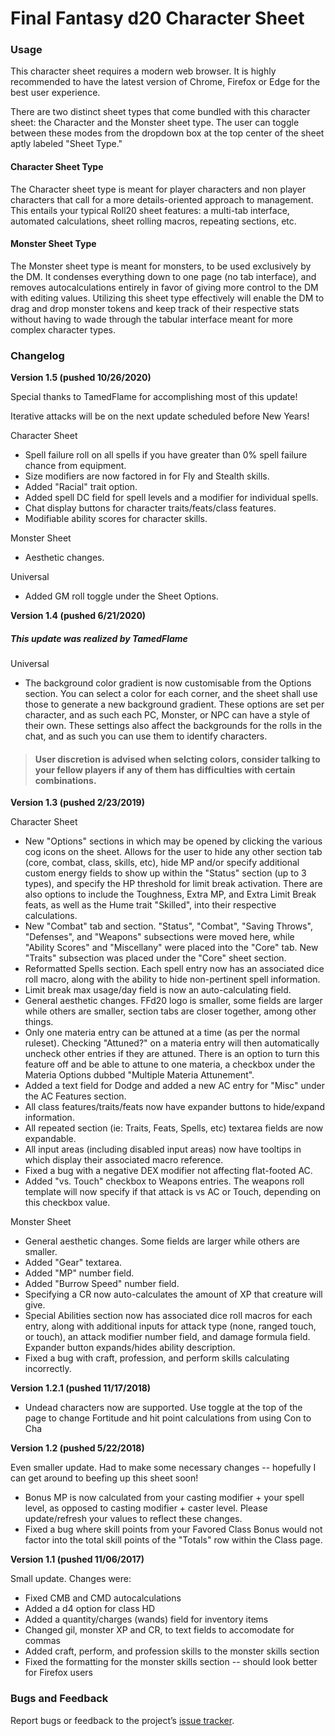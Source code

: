 # Final Fantasy d20 Character Sheet

### Usage

This character sheet requires a modern web browser. It is highly recommended to have the latest
version of Chrome, Firefox or Edge for the best user experience.

There are two distinct sheet types that come bundled with this character sheet: the Character and the Monster sheet type. The user can toggle between these modes from the dropdown box at the top center of the sheet aptly labeled "Sheet Type."

#### Character Sheet Type

The Character sheet type is meant for player characters and non player characters that call for a more details-oriented approach to management. This entails your typical Roll20 sheet features: a multi-tab interface, automated calculations, sheet rolling macros, repeating sections, etc.

#### Monster Sheet Type

The Monster sheet type is meant for monsters, to be used exclusively by the DM. It condenses everything down to one page (no tab interface), and removes autocalculations entirely in favor of giving more control to the DM with editing values. Utilizing this sheet type effectively will enable the DM to drag and drop monster tokens and keep track of their respective stats without having to wade through the tabular interface meant for more complex character types.

### Changelog

__Version 1.5 (pushed 10/26/2020)__

Special thanks to TamedFlame for accomplishing most of this update!

Iterative attacks will be on the next update scheduled before New Years!

Character Sheet

* Spell failure roll on all spells if you have greater than 0% spell failure chance from equipment.
* Size modifiers are now factored in for Fly and Stealth skills.
* Added "Racial" trait option.
* Added spell DC field for spell levels and a modifier for individual spells.
* Chat display buttons for character traits/feats/class features.
* Modifiable ability scores for character skills.

Monster Sheet

* Aesthetic changes.

Universal

* Added GM roll toggle under the Sheet Options.

__Version 1.4 (pushed 6/21/2020)__

##### This update was realized by TamedFlame

Universal

* The background color gradient is now customisable from the Options section. You can select a color for each corner, and the sheet shall use those to generate a new background gradient. These options are set per character, and as such each PC, Monster, or NPC can have a style of their own. These settings also affect the backgrounds for the rolls in the chat, and as such you can use them to identify characters. 

>  #### User discretion is advised when selcting colors, consider talking to your fellow players if any of them has difficulties with certain combinations.

__Version 1.3 (pushed 2/23/2019)__

Character Sheet

*   New "Options" sections in which may be opened by clicking the various cog icons on the sheet. Allows for the user to hide any other section tab (core, combat, class, skills, etc), hide MP and/or specify additional custom energy fields to show up within the "Status" section (up to 3 types), and specify the HP threshold for limit break activation. There are also options to include the Toughness, Extra MP, and Extra Limit Break feats, as well as the Hume trait "Skilled", into their respective calculations.
*   New "Combat" tab and section. "Status", "Combat", "Saving Throws", "Defenses", and "Weapons" subsections were moved here, while "Ability Scores" and "Miscellany" were placed into the "Core" tab. New "Traits" subsection was placed under the "Core" sheet section.
*   Reformatted Spells section. Each spell entry now has an associated dice roll macro, along with the ability to hide non-pertinent spell information.
*   Limit break max usage/day field is now an auto-calculating field.
*   General aesthetic changes. FFd20 logo is smaller, some fields are larger while others are smaller, section tabs are closer together, among other things.
*   Only one materia entry can be attuned at a time (as per the normal ruleset). Checking "Attuned?" on a materia entry will then automatically uncheck other entries if they are attuned. There is an option to turn this feature off and be able to attune to one materia, a checkbox under the Materia Options dubbed "Multiple Materia Attunement".
*   Added a text field for Dodge and added a new AC entry for "Misc" under the AC Features section.
*   All class features/traits/feats now have expander buttons to hide/expand information.
*   All repeated section (ie: Traits, Feats, Spells, etc) textarea fields are now expandable.
*   All input areas (including disabled input areas) now have tooltips in which display their associated macro reference.
*   Fixed a bug with a negative DEX modifier not affecting flat-footed AC.
*   Added "vs. Touch" checkbox to Weapons entries. The weapons roll template will now specify if that attack is vs AC or Touch, depending on this checkbox value.

Monster Sheet

*   General aesthetic changes. Some fields are larger while others are smaller.
*   Added "Gear" textarea.
*   Added "MP" number field.
*   Added "Burrow Speed" number field.
*   Specifying a CR now auto-calculates the amount of XP that creature will give.
*   Special Abilities section now has associated dice roll macros for each entry, along with additional inputs for attack type (none, ranged touch, or touch), an attack modifier number field, and damage formula field. Expander button expands/hides ability description.
*   Fixed a bug with craft, profession, and perform skills calculating incorrectly.

__Version 1.2.1 (pushed 11/17/2018)__

*	Undead characters now are supported. Use toggle at the top of the page to change Fortitude and hit point calculations from using Con to Cha

__Version 1.2 (pushed 5/22/2018)__

Even smaller update. Had to make some necessary changes -- hopefully I can get around to beefing up this sheet soon!
*	Bonus MP is now calculated from your casting modifier + your spell level, as opposed to casting modifier + caster level. Please update/refresh your values to reflect these changes.
*   Fixed a bug where skill points from your Favored Class Bonus would not factor into the total skill points of the "Totals" row within the Class page.

__Version 1.1 (pushed 11/06/2017)__

Small update. Changes were:
*	Fixed CMB and CMD autocalculations
*	Added a d4 option for class HD
*	Added a quantity/charges (wands) field for inventory items
*	Changed gil, monster XP and CR, to text fields to accomodate for commas
*	Added craft, perform, and profession skills to the monster skills section
*	Fixed the formatting for the monster skills section -- should look better for Firefox users

### Bugs and Feedback

Report bugs or feedback to the project’s [issue
tracker](https://github.com/Azurift/roll20-character-sheets/issues).